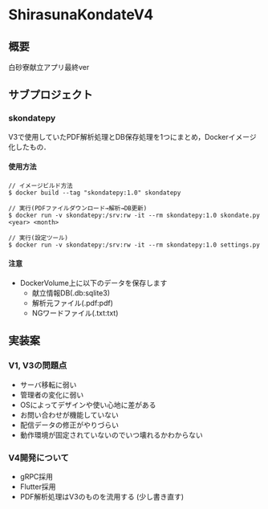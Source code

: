 # ShirasunaKondateV4

## 概要

白砂寮献立アプリ最終ver

## サブプロジェクト

### skondatepy

V3で使用していたPDF解析処理とDB保存処理を1つにまとめ，Dockerイメージ化したもの．  

#### 使用方法

```
// イメージビルド方法
$ docker build --tag "skondatepy:1.0" skondatepy

// 実行(PDFファイルダウンロード→解析→DB更新)
$ docker run -v skondatepy:/srv:rw -it --rm skondatepy:1.0 skondate.py <year> <month>

// 実行(設定ツール)
$ docker run -v skondatepy:/srv:rw -it --rm skondatepy:1.0 settings.py
```

#### 注意

- DockerVolume上に以下のデータを保存します
    - 献立情報DB(.db:sqlite3)
    - 解析元ファイル(.pdf:pdf)
    - NGワードファイル(.txt:txt)

## 実装案

### V1, V3の問題点

- サーバ移転に弱い
- 管理者の変化に弱い
- OSによってデザインや使い心地に差がある
- お問い合わせが機能していない
- 配信データの修正がやりづらい
- 動作環境が固定されていないのでいつ壊れるかわからない

### V4開発について

- gRPC採用
- Flutter採用
- PDF解析処理はV3のものを流用する (少し書き直す)
